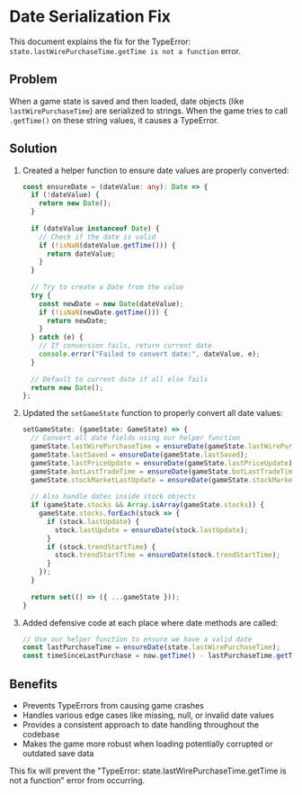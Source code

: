 # Date Serialization Fix

This document explains the fix for the TypeError: `state.lastWirePurchaseTime.getTime is not a function` error.

## Problem

When a game state is saved and then loaded, date objects (like `lastWirePurchaseTime`) are serialized to strings. When the game tries to call `.getTime()` on these string values, it causes a TypeError.

## Solution

1. Created a helper function to ensure date values are properly converted:
   ```typescript
   const ensureDate = (dateValue: any): Date => {
     if (!dateValue) {
       return new Date();
     }
     
     if (dateValue instanceof Date) {
       // Check if the date is valid
       if (!isNaN(dateValue.getTime())) {
         return dateValue;
       }
     }
     
     // Try to create a Date from the value
     try {
       const newDate = new Date(dateValue);
       if (!isNaN(newDate.getTime())) {
         return newDate;
       }
     } catch (e) {
       // If conversion fails, return current date
       console.error("Failed to convert date:", dateValue, e);
     }
     
     // Default to current date if all else fails
     return new Date();
   };
   ```

2. Updated the `setGameState` function to properly convert all date values:
   ```typescript
   setGameState: (gameState: GameState) => {
     // Convert all date fields using our helper function
     gameState.lastWirePurchaseTime = ensureDate(gameState.lastWirePurchaseTime);
     gameState.lastSaved = ensureDate(gameState.lastSaved);
     gameState.lastPriceUpdate = ensureDate(gameState.lastPriceUpdate);
     gameState.botLastTradeTime = ensureDate(gameState.botLastTradeTime);
     gameState.stockMarketLastUpdate = ensureDate(gameState.stockMarketLastUpdate);
     
     // Also handle dates inside stock objects
     if (gameState.stocks && Array.isArray(gameState.stocks)) {
       gameState.stocks.forEach(stock => {
         if (stock.lastUpdate) {
           stock.lastUpdate = ensureDate(stock.lastUpdate);
         }
         if (stock.trendStartTime) {
           stock.trendStartTime = ensureDate(stock.trendStartTime);
         }
       });
     }
     
     return set(() => ({ ...gameState }));
   }
   ```

3. Added defensive code at each place where date methods are called:
   ```typescript
   // Use our helper function to ensure we have a valid date
   const lastPurchaseTime = ensureDate(state.lastWirePurchaseTime);
   const timeSinceLastPurchase = now.getTime() - lastPurchaseTime.getTime();
   ```

## Benefits

- Prevents TypeErrors from causing game crashes
- Handles various edge cases like missing, null, or invalid date values
- Provides a consistent approach to date handling throughout the codebase
- Makes the game more robust when loading potentially corrupted or outdated save data

This fix will prevent the "TypeError: state.lastWirePurchaseTime.getTime is not a function" error from occurring.